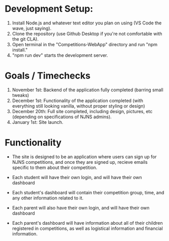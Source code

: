 # Development Setup:

1. Install Node.js and whatever text editor you plan on using (VS Code the wave, just saying).
2. Clone the repository (use Github Desktop if you're not comfortable with the git CLA).
3. Open terminal in the "Competitions-WebApp" directory and run "npm install."
4. "npm run dev" starts the development server.

# Goals / Timechecks

1. November 1st: Backend of the application fully completed (barring small tweaks)
2. December 1st: Functionality of the application completed (with everything still looking vanilla, without proper styling or design)
3. December 20th: Full site completed, including design, pictures, etc (depending on specifications of NJNS admins).
4. January 1st: Site launch.

# Functionality

* The site is designed to be an application where users can sign up for NJNS competitions, and once they are signed up, recieve emails specific to them about their competition.

* Each student will have their own login, and will have their own dashboard
* Each student's dashboard will contain their competition group, time, and any other information related to it.
* Each parent will also have their own login, and will have their own dashboard
* Each parent's dashboard will have information about all of their children registered in competitions, as well as logistical information and financial information.


